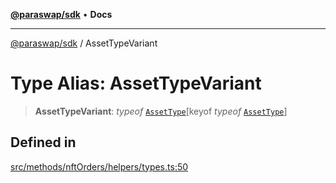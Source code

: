 [**@paraswap/sdk**](../README.md) • **Docs**

***

[@paraswap/sdk](../globals.md) / AssetTypeVariant

# Type Alias: AssetTypeVariant

> **AssetTypeVariant**: *typeof* [`AssetType`](../variables/AssetType.md)\[keyof *typeof* [`AssetType`](../variables/AssetType.md)\]

## Defined in

[src/methods/nftOrders/helpers/types.ts:50](https://github.com/paraswap/paraswap-sdk/blob/master/src/methods/nftOrders/helpers/types.ts#L50)
